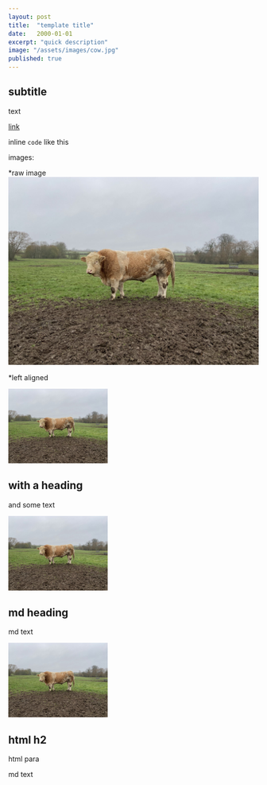 ```yaml
---
layout: post
title:  "template title"
date:   2000-01-01
excerpt: "quick description"
image: "/assets/images/cow.jpg"
published: true
---
```


## subtitle
text

[link](http://google.com)

inline ```code``` like this

images:

*raw image
![alt text](/assets/images/cow.jpg)

*left aligned

<p><span class="image left"><img src="/assets/images/cow.jpg" alt="" width=200></span></p>

<h2 id="content-is-king">with a heading</h2>
<p>and some text</p>



<span class="image left"><img src="/assets/images/cow.jpg" alt="" width=200></span>

## md heading

md text

<p>
<span class="image left"><img src="/assets/images/cow.jpg" alt="" width=200></span>

<h2 id="content-is-king">html h2</h2>
<p>html para</p>

md text
</p>